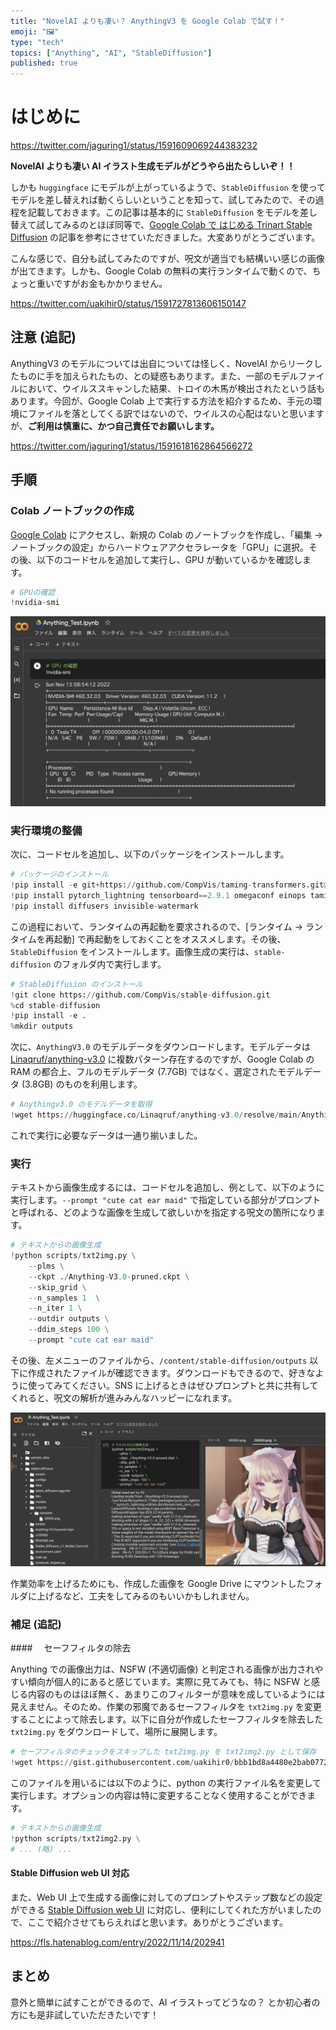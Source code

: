 ```yaml
---
title: "NovelAI よりも凄い？ AnythingV3 を Google Colab で試す！"
emoji: "🖼️"
type: "tech"
topics: ["Anything", "AI", "StableDiffusion"]
published: true
---
```


# はじめに

https://twitter.com/jaguring1/status/1591609069244383232

**NovelAI よりも凄い AI イラスト生成モデルがどうやら出たらしいぞ！！**

しかも `huggingface` にモデルが上がっているようで、`StableDiffusion` を使ってモデルを差し替えれば動くらしいということを知って、試してみたので、その過程を記載しておきます。この記事は基本的に `StableDiffusion` をモデルを差し替えて試してみるのとほぼ同等で、[Google Colab で はじめる Trinart Stable Diffusion](https://note.com/npaka/n/nc8c428c1bd01) の記事を参考にさせていただきました。大変ありがとうございます。

こんな感じで、自分も試してみたのですが、呪文が適当でも結構いい感じの画像が出てきます。しかも、Google Colab の無料の実行ランタイムで動くので、ちょっと重いですがお金もかかりません。

https://twitter.com/uakihir0/status/1591727813606150147

## 注意 (追記)

AnythingV3 のモデルについては出自については怪しく、NovelAI からリークしたものに手を加えられたもの、との疑惑もあります。また、一部のモデルファイルにおいて、ウイルススキャンした結果、トロイの木馬が検出されたという話もあります。今回が、Google Colab 上で実行する方法を紹介するため、手元の環境にファイルを落としてくる訳ではないので、ウイルスの心配はないと思いますが、**ご利用は慎重に、かつ自己責任でお願いします。**

https://twitter.com/jaguring1/status/1591618162864566272

## 手順

### Colab ノートブックの作成

[Google Colab](https://colab.research.google.com/?hl=ja) にアクセスし、新規の Colab のノートブックを作成し、「編集 → ノートブックの設定」からハードウェアアクセラレータを「GPU」に選択。その後、以下のコードセルを追加して実行し、GPU が動いているかを確認します。

```python
# GPUの確認
!nvidia-smi
```

![](/images/anything/check_gpu.png)

### 実行環境の整備

次に、コードセルを追加し、以下のパッケージをインストールします。

```python
# パッケージのインストール
!pip install -e git+https://github.com/CompVis/taming-transformers.git@master#egg=taming-transformers
!pip install pytorch_lightning tensorboard==2.9.1 omegaconf einops taming-transformers==0.0.1 clip transformers kornia test-tube
!pip install diffusers invisible-watermark
```

この過程において、ランタイムの再起動を要求されるので、[ランタイム → ランタイムを再起動] で再起動をしておくことをオススメします。その後、`StableDiffusion` をインストールします。画像生成の実行は、`stable-diffusion` のフォルダ内で実行します。

```python
# StableDiffusion のインストール
!git clone https://github.com/CompVis/stable-diffusion.git
%cd stable-diffusion
!pip install -e .
%mkdir outputs
```

次に、`AnythingV3.0` のモデルデータをダウンロードします。モデルデータは [Linaqruf/anything-v3.0](https://huggingface.co/Linaqruf/anything-v3.0/tree/main) に複数パターン存在するのですが、Google Colab の RAM の都合上、フルのモデルデータ (7.7GB) ではなく、選定されたモデルデータ (3.8GB) のものを利用します。

```python
# Anythingv3.0 のモデルデータを取得
!wget https://huggingface.co/Linaqruf/anything-v3.0/resolve/main/Anything-V3.0-pruned.ckpt
```

これで実行に必要なデータは一通り揃いました。

### 実行

テキストから画像生成するには、コードセルを追加し、例として、以下のように実行します。`--prompt "cute cat ear maid"` で指定している部分がプロンプトと呼ばれる、どのような画像を生成して欲しいかを指定する呪文の箇所になります。

```python
# テキストからの画像生成
!python scripts/txt2img.py \
    --plms \
    --ckpt ./Anything-V3.0-pruned.ckpt \
    --skip_grid \
    --n_samples 1  \
    --n_iter 1 \
    --outdir outputs \
    --ddim_steps 100 \
    --prompt "cute cat ear maid"
```

その後、左メニューのファイルから、`/content/stable-diffusion/outputs` 以下に作成されたファイルが確認できます。ダウンロードもできるので、好きなように使ってみてください。SNS に上げるときはぜひプロンプトと共に共有してくれると、呪文の解析が進みみんなハッピーになれます。

![](/images/anything/generated_image.png)

作業効率を上げるためにも、作成した画像を Google Drive にマウントしたフォルダに上げるなど、工夫をしてみるのもいいかもしれません。

### 補足 (追記)

####　 セーフフィルタの除去

Anything での画像出力は、NSFW (不適切画像) と判定される画像が出力されやすい傾向が個人的にあると感じています。実際に見てみても、特に NSFW と感じる内容のものはほぼ無く、あまりこのフィルターが意味を成しているようには見えません。そのため、作業の邪魔であるセーフフィルタを `txt2img.py` を変更することによって除去します。以下に自分が作成したセーフフィルタを除去した `txt2img.py` をダウンロードして、場所に展開します。

```python
# セーフフィルタのチェックをスキップした txt2img.py を txt2img2.py として保存
!wget https://gist.githubusercontent.com/uakihir0/bbb1bd8a4480e2bab07726ca0e744f91/raw/3e6f43fa5c112e512006cc9e33e932f6c6539d94/txt2img.py -O scripts/txt2img2.py
```

このファイルを用いるには以下のように、python の実行ファイル名を変更して実行します。オプションの内容は特に変更することなく使用することができます。

```python
# テキストからの画像生成
!python scripts/txt2img2.py \
# ... (略) ...
```

#### Stable Diffusion web UI 対応

また、Web UI 上で生成する画像に対してのプロンプトやステップ数などの設定ができる [Stable Diffusion web UI](https://github.com/AUTOMATIC1111/stable-diffusion-webui) に対応し、便利にしてくれた方がいましたので、ここで紹介させてもらえればと思います。ありがとうございます。

https://fls.hatenablog.com/entry/2022/11/14/202941

## まとめ

意外と簡単に試すことができるので、AI イラストってどうなの？ とか初心者の方にも是非試していただきたいです！
